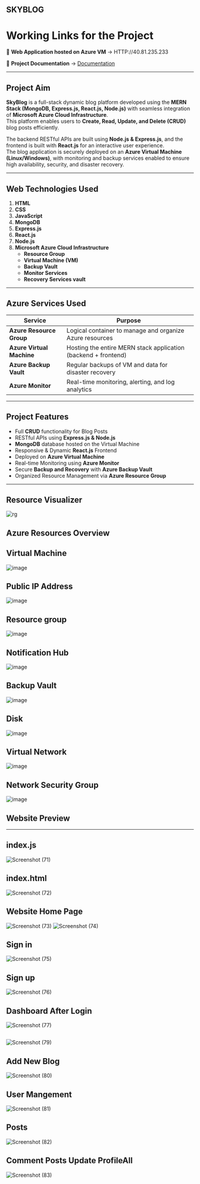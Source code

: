 ## **SKYBLOG**

# Working Links for the Project

🔗 **Web Application hosted on Azure VM** → HTTP://40.81.235.233

📄 **Project Documentation** → [Documentation](#)

---

## Project Aim

**SkyBlog** is a full-stack dynamic blog platform developed using the **MERN Stack (MongoDB, Express.js, React.js, Node.js)** with seamless integration of **Microsoft Azure Cloud Infrastructure**.  
This platform enables users to **Create, Read, Update, and Delete (CRUD)** blog posts efficiently.

The backend RESTful APIs are built using **Node.js & Express.js**, and the frontend is built with **React.js** for an interactive user experience.  
The blog application is securely deployed on an **Azure Virtual Machine (Linux/Windows)**, with monitoring and backup services enabled to ensure high availability, security, and disaster recovery.

---

## Web Technologies Used

1. **HTML**
2. **CSS**
3. **JavaScript**
4. **MongoDB**
5. **Express.js**
6. **React.js**
7. **Node.js**
8. **Microsoft Azure Cloud Infrastructure**
   - **Resource Group**
   - **Virtual Machine (VM)**
   - **Backup Vault**
   - **Monitor Services**
   - **Recovery Services vault**

---

## Azure Services Used

| Service                     | Purpose                                                             |
|-----------------------------|---------------------------------------------------------------------|
| **Azure Resource Group**    | Logical container to manage and organize Azure resources            |
| **Azure Virtual Machine**   | Hosting the entire MERN stack application (backend + frontend)      |
| **Azure Backup Vault**      | Regular backups of VM and data for disaster recovery                |
| **Azure Monitor**           | Real-time monitoring, alerting, and log analytics                   |

---

##  Project Features

- Full **CRUD** functionality for Blog Posts
- RESTful APIs using **Express.js & Node.js**
- **MongoDB** database hosted on the Virtual Machine
- Responsive & Dynamic **React.js** Frontend
- Deployed on **Azure Virtual Machine**
- Real-time Monitoring using **Azure Monitor**
- Secure **Backup and Recovery** with **Azure Backup Vault**
- Organized Resource Management via **Azure Resource Group**

---
## Resource Visualizer
![rg](https://github.com/user-attachments/assets/4b824bf7-53a0-4dad-a0a0-daf12b633ab7)


## Azure Resources Overview
## Virtual Machine
![image](https://github.com/user-attachments/assets/9f8d32d9-dc3c-4cfc-bf2c-1e8152cd42cd)
##  Public IP Address
![image](https://github.com/user-attachments/assets/4c5b5e7c-eb74-48e6-8d00-a2ce54304854)
## Resource group
![image](https://github.com/user-attachments/assets/ed975ded-51d7-484d-a75c-2bae2ba987a3)
## Notification Hub
![image](https://github.com/user-attachments/assets/359c6ef3-25b8-45be-96a4-a72ba714174b)
## Backup Vault
![image](https://github.com/user-attachments/assets/88e8faad-9121-49d8-b866-2c837a0d3926)
## Disk
![image](https://github.com/user-attachments/assets/7a6cb02d-e3ba-4b98-98b1-0cc5953d730f)
## Virtual Network
![image](https://github.com/user-attachments/assets/1a174789-1749-492c-9d89-3d6e7006dbec)
## Network Security Group
![image](https://github.com/user-attachments/assets/09545e81-f3d9-45e5-9256-68c4b35c0689)

##  Website Preview

---

## index.js
![Screenshot (71)](https://github.com/user-attachments/assets/8d127c51-f086-47c1-ac45-b9c39a811dbc)

## index.html
![Screenshot (72)](https://github.com/user-attachments/assets/76e4f6d6-60fe-4336-8a13-e6275e22e90c)

## Website Home Page
![Screenshot (73)](https://github.com/user-attachments/assets/346f218e-24bc-4a58-b703-84865940249b)
![Screenshot (74)](https://github.com/user-attachments/assets/e7341790-e782-4bb9-97be-8493a87e261a)

## Sign in
![Screenshot (75)](https://github.com/user-attachments/assets/177fd0f3-b49b-402d-9674-457fca71425c)

## Sign up
![Screenshot (76)](https://github.com/user-attachments/assets/a9b19e91-51a0-438f-812c-af9459dbaba1)

## Dashboard After Login
![Screenshot (77)](https://github.com/user-attachments/assets/08794eb2-1f1e-4927-8152-c15d88df5c76)

## 
![Screenshot (79)](https://github.com/user-attachments/assets/46df9395-b46e-44f2-b5e5-cec7d5d6d3b8)

##  Add New Blog
![Screenshot (80)](https://github.com/user-attachments/assets/f12ba20d-721c-4d28-8970-0d1b68de5425)

## User Mangement
![Screenshot (81)](https://github.com/user-attachments/assets/e2dc2220-5553-4ceb-a7f2-7fd099bc1f8b)

##  Posts
![Screenshot (82)](https://github.com/user-attachments/assets/b558bf5a-b213-4ad0-a231-10abe2ae30a5)

 ## Comment Posts Update ProfileAll
![Screenshot (83)](https://github.com/user-attachments/assets/cf1bd8bc-0a4f-43f8-9d0e-2e5cf91b8f84)














